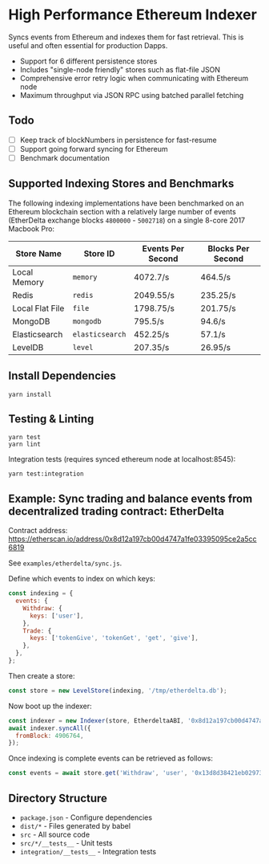 
# High Performance Ethereum Indexer

Syncs events from Ethereum and indexes them for fast retrieval. This is useful and often essential for production Dapps.

* Support for 6 different persistence stores
* Includes "single-node friendly" stores such as flat-file JSON
* Comprehensive error retry logic when communicating with Ethereum node
* Maximum throughput via JSON RPC using batched parallel fetching

## Todo

- [ ] Keep track of blockNumbers in persistence for fast-resume
- [ ] Support going forward syncing for Ethereum
- [ ] Benchmark documentation

## Supported Indexing Stores and Benchmarks

The following indexing implementations have been benchmarked on an Ethereum blockchain section with a relatively large number of events (EtherDelta exchange blocks `4800000` - `5002718`) on a single 8-core 2017 Macbook Pro:

|Store Name         |Store ID       |Events Per Second |Blocks Per Second |
|-------------------|---------------|------------------|------------------|
|Local Memory       |`memory`       |4072.7/s          |464.5/s           |
|Redis              |`redis`        |2049.55/s         |235.25/s          |
|Local Flat File    |`file`         |1798.75/s         |201.75/s          |
|MongoDB            |`mongodb`      |795.5/s           |94.6/s            |
|Elasticsearch      |`elasticsearch`|452.25/s          |57.1/s            |
|LevelDB            |`level`        |207.35/s          |26.95/s           |

## Install Dependencies

```
yarn install
```

## Testing & Linting

```
yarn test
yarn lint
```

Integration tests (requires synced ethereum node at localhost:8545):

```
yarn test:integration
```

## Example: Sync trading and balance events from decentralized trading contract: EtherDelta

Contract address: https://etherscan.io/address/0x8d12a197cb00d4747a1fe03395095ce2a5cc6819

See `examples/etherdelta/sync.js`.

Define which events to index on which keys:

```javascript
const indexing = {
  events: {
    Withdraw: {
      keys: ['user'],
    },
    Trade: {
      keys: ['tokenGive', 'tokenGet', 'get', 'give'],
    },
  },
};
```

Then create a store:

```javascript
const store = new LevelStore(indexing, '/tmp/etherdelta.db');
```

Now boot up the indexer:

```javascript
const indexer = new Indexer(store, EtherdeltaABI, '0x8d12a197cb00d4747a1fe03395095ce2a5cc6819');
await indexer.syncAll({
  fromBlock: 4906764,
});
```

Once indexing is complete events can be retrieved as follows:

```javascript
const events = await store.get('Withdraw', 'user', '0x13d8d38421eb02973f3f923a71a27917bd483190');
```

## Directory Structure

* `package.json` - Configure dependencies
* `dist/*` - Files generated by babel
* `src` - All source code
* `src/*/__tests__` - Unit tests
* `integration/__tests__` - Integration tests

